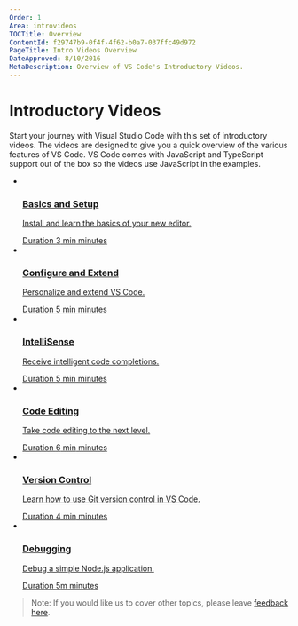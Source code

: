 ```yaml
---
Order: 1
Area: introvideos
TOCTitle: Overview
ContentId: f29747b9-0f4f-4f62-b0a7-037ffc49d972
PageTitle: Intro Videos Overview
DateApproved: 8/10/2016
MetaDescription: Overview of VS Code's Introductory Videos. 
---
```


# Introductory Videos

Start your journey with Visual Studio Code with this set of introductory videos. The videos are designed to give you a quick overview of the various features of VS Code. VS Code comes with JavaScript and TypeScript support out of the box so the videos use JavaScript in the examples.

<ul class="video-list">
	<li class="video">
		<a href="/docs/introvideos/basics">
			<img src="https://img.youtube.com/vi/fpqy0ZkavWM/mqdefault.jpg" alt aria-hidden="true" class="thumb"/>
			<div class="info">
				<h3 class="title">Basics and Setup</h3>
				<p class="description">Install and learn the basics of your new editor.</p>
				<span class="duration"><span class="sr-only">Duration </span>3<span aria-hidden="true"> min</span><span class="sr-only"> minutes</span></span>
			</div>
		</a>
	</li>
	<li class="video">
		<a href="/docs/introvideos/configure">
			<img src="https://img.youtube.com/vi/BzLawuxe3nk/mqdefault.jpg" alt aria-hidden="true" class="thumb"/>
			<div class="info">
				<h3 class="title">Configure and Extend</h3>
				<p class="description">Personalize and extend VS Code.</p>
				<span class="duration"><span class="sr-only">Duration </span>5<span aria-hidden="true"> min</span><span class="sr-only"> minutes</span></span>
			</div>
		</a>
	</li>
	<li class="video">
		<a href="/docs/introvideos/intellisense">
			<img src="https://img.youtube.com/vi/jVIe82TdmqE/mqdefault.jpg" alt aria-hidden="true" class="thumb"/>
			<div class="info">
				<h3 class="title">IntelliSense</h3>
				<p class="description">Receive intelligent code completions.</p>
				<span class="duration"><span class="sr-only">Duration </span>5<span aria-hidden="true"> min</span><span class="sr-only"> minutes</span></span>
			</div>
		</a>
	</li>
	<li class="video">
		<a href="/docs/introvideos/codeediting">
			<img src="https://img.youtube.com/vi/rsatrlBEFFA/mqdefault.jpg" alt aria-hidden="true" class="thumb"/>
			<div class="info">
				<h3 class="title">Code Editing</h3>
				<p class="description">Take code editing to the next level.</p>
				<span class="duration"><span class="sr-only">Duration </span>6<span aria-hidden="true"> min</span><span class="sr-only"> minutes</span></span>
			</div>
		</a>
	</li>
	<li class="video">
		<a href="/docs/introvideos/versioncontrol">
			<img src="https://img.youtube.com/vi/AKNYgP0yEOY/mqdefault.jpg" alt aria-hidden="true" class="thumb"/>
			<div class="info">
				<h3 class="title">Version Control</h3>
				<p class="description">Learn how to use Git version control in VS Code.</p>
				<span class="duration"><span class="sr-only">Duration </span>4<span aria-hidden="true"> min</span><span class="sr-only"> minutes</span></span>
			</div>
		</a>
	</li>
	<li class="video">
		<a href="/docs/introvideos/debugging">
			<img src="https://img.youtube.com/vi/hvPuPi8iG_w/mqdefault.jpg" alt aria-hidden="true" class="thumb"/>
			<div class="info">
				<h3 class="title">Debugging</h3>
				<p class="description">Debug a simple Node.js application.</p>
				<span class="duration"><span class="sr-only">Duration </span>5<span aria-hidden="true">m</span><span class="sr-only"> minutes</span></span>
			</div>
		</a>
	</li>
</ul>

> Note: If you would like us to cover other topics, please leave [feedback here](https://www.surveymonkey.com/r/H9W7K8J). 

